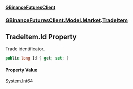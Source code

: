 #### [GBinanceFuturesClient](./index.md 'index')
### [GBinanceFuturesClient.Model.Market](./GBinanceFuturesClient-Model-Market.md 'GBinanceFuturesClient.Model.Market').[TradeItem](./GBinanceFuturesClient-Model-Market-TradeItem.md 'GBinanceFuturesClient.Model.Market.TradeItem')
## TradeItem.Id Property
Trade identificator.  
```csharp
public long Id { get; set; }
```
#### Property Value
[System.Int64](https://docs.microsoft.com/en-us/dotnet/api/System.Int64 'System.Int64')  
